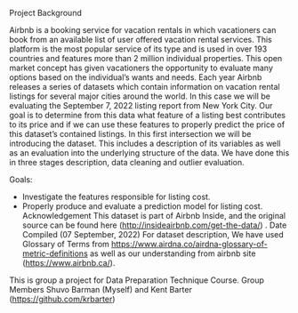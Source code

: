 Project Background


Airbnb is a booking service for vacation rentals in which vacationers can book from an available list of user offered vacation rental services. This platform is the most popular service of its type and is used in over 193 countries and features more than 2 million individual properties. This open market concept has given vacationers the opportunity to evaluate many options based on the individual’s wants and needs.
Each year Airbnb releases a series of datasets which contain information on vacation rental listings for several major cities around the world. In this case we will be evaluating the September 7, 2022 listing report from New York City. Our goal is to determine from this data what feature of a listing best contributes to its price and if we can use these features to properly predict the price of this dataset’s contained listings.
In this first intersection we will be introducing the dataset. This includes a description of its variables as well as an evaluation into the underlying structure of the data. We have done this in three stages description, data cleaning and outlier evaluation.


Goals:


* Investigate the features responsible for listing cost.
* Properly produce and evaluate a prediction model for listing cost.
Acknowledgement
This dataset is part of Airbnb Inside, and the original source can be found here (http://insideairbnb.com/get-the-data/) . Date Compiled (07 September, 2022)
For dataset description, We have used Glossary of Terms from https://www.airdna.co/airdna-glossary-of-metric-definitions as well as our understanding from airbnb site (https://www.airbnb.ca/).

This is group a project for Data Preparation Technique Course. 
Group Members Shuvo Barman (Myself) and Kent Barter (https://github.com/krbarter)
